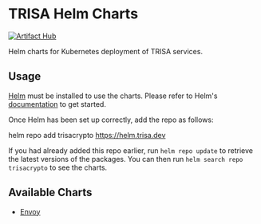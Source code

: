 # TRISA Helm Charts

[![Artifact Hub](https://img.shields.io/endpoint?url=https://artifacthub.io/badge/repository/trisacrypto)](https://artifacthub.io/packages/search?repo=trisacrypto)

Helm charts for Kubernetes deployment of TRISA services.

## Usage

[Helm](https://helm.sh) must be installed to use the charts.  Please refer to
Helm's [documentation](https://helm.sh/docs) to get started.

Once Helm has been set up correctly, add the repo as follows:

  helm repo add trisacrypto https://helm.trisa.dev

If you had already added this repo earlier, run `helm repo update` to retrieve
the latest versions of the packages.  You can then run `helm search repo
trisacrypto` to see the charts.

## Available Charts

- [Envoy](charts/envoy/README.md)